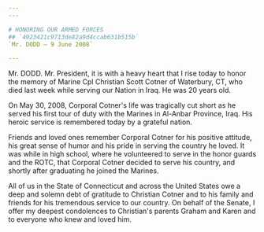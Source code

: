 ```yaml
---
---

# HONORING OUR ARMED FORCES
## `4923421c9713de82a9d4ccab631b515b`
`Mr. DODD — 9 June 2008`

---
```



Mr. DODD. Mr. President, it is with a heavy heart that I rise today 
to honor the memory of Marine Cpl Christian Scott Cotner of Waterbury, 
CT, who died last week while serving our Nation in Iraq. He was 20 
years old.

On May 30, 2008, Corporal Cotner's life was tragically cut short as 
he served his first tour of duty with the Marines in Al-Anbar Province, 
Iraq. His heroic service is remembered today by a grateful nation.

Friends and loved ones remember Corporal Cotner for his positive 
attitude, his great sense of humor and his pride in serving the country 
he loved. It was while in high school, where he volunteered to serve in 
the honor guards and the ROTC, that Corporal Cotner decided to serve 
his country, and shortly after graduating he joined the Marines.

All of us in the State of Connecticut and across the United States 
owe a deep and solemn debt of gratitude to Christian Cotner and to his 
family and friends for his tremendous service to our country. On behalf 
of the Senate, I offer my deepest condolences to Christian's parents 
Graham and Karen and to everyone who knew and loved him.
